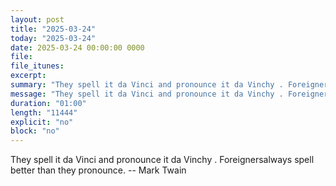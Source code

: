 ```yaml
---
layout: post
title: "2025-03-24"
today: "2025-03-24"
date: 2025-03-24 00:00:00 0000
file:
file_itunes:
excerpt:
summary: "They spell it da Vinci and pronounce it da Vinchy . Foreignersalways spell better than they pronounce. -- Mark Twain"
message: "They spell it da Vinci and pronounce it da Vinchy . Foreignersalways spell better than they pronounce. -- Mark Twain"
duration: "01:00"
length: "11444"
explicit: "no"
block: "no"
---
```

They spell it da Vinci and pronounce it da Vinchy . Foreignersalways spell better than they pronounce. -- Mark Twain

